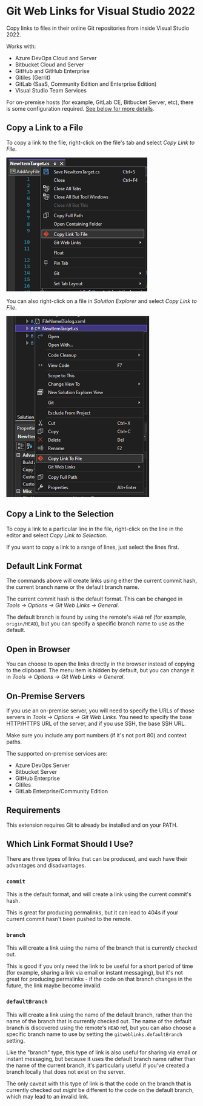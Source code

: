 ﻿# Git Web Links for Visual Studio 2022

Copy links to files in their online Git repositories from inside Visual Studio 2022.

Works with:

-   Azure DevOps Cloud and Server
-   Bitbucket Cloud and Server
-   GitHub and GitHub Enterprise
-   Gitiles (Gerrit)
-   GitLab (SaaS, Community Edition and Enterprise Edition)
-   Visual Studio Team Services

For on-premise hosts (for example, GitLab CE, Bitbucket Server, etc), there is some configuration required. [See below for more details](#on-premise-servers).

## Copy a Link to a File

To copy a link to the file, right-click on the file's tab and select _Copy Link to File_.

![Copy Link to File](images/copy-file-tab.png)

You can also right-click on a file in _Solution Explorer_ and select _Copy Link to File_.

![Copy Link to File](images/copy-file-solution-explorer.png)

## Copy a Link to the Selection

To copy a link to a particular line in the file, right-click on the line in the editor and select _Copy Link to Selection_.

If you want to copy a link to a range of lines, just select the lines first.

## Default Link Format

The commands above will create links using either the current commit hash, the current branch name or the default branch name.

The current commit hash is the default format. This can be changed in _Tools -> Options -> Git Web Links -> General_.

The default branch is found by using the remote's `HEAD` ref (for example, `origin/HEAD`), but you can specify a specific branch name to use as the default.

## Open in Browser

You can choose to open the links directly in the browser instead of copying to the clipboard. The menu item is hidden by default, but you can change it in _Tools -> Options -> Git Web Links -> General_.

## On-Premise Servers

If you use an on-premise server, you will need to specify the URLs of those servers in _Tools -> Options -> Git Web Links_. You need to specify the base HTTP/HTTPS URL of the server, and if you use SSH, the base SSH URL.

Make sure you include any port numbers (if it's not port 80) and context paths.

The supported on-premise services are:

-   Azure DevOps Server
-   Bitbucket Server
-   GitHub Enterprise
-   Gitiles
-   GitLab Enterprise/Community Edition

## Requirements

This extension requires Git to already be installed and on your PATH.

## Which Link Format Should I Use?

There are three types of links that can be produced, and each have their advantages and disadvantages.

### `commit`

This is the default format, and will create a link using the current commit's hash.

This is great for producing permalinks, but it can lead to 404s if your current commit hasn't been pushed to the remote.

### `branch`

This will create a link using the name of the branch that is currently checked out.

This is good if you only need the link to be useful for a short period of time (for example, sharing a link via email or instant messaging), but it's not great for producing permalinks - if the code on that branch changes in the future, the link maybe become invalid.

### `defaultBranch`

This will create a link using the name of the default branch, rather than the name of the branch that is currently checked out. The name of the default branch is discovered using the remote's `HEAD` ref, but you can also choose a specific branch name to use by setting the `gitweblinks.defaultBranch` setting.

Like the "branch" type, this type of link is also useful for sharing via email or instant messaging, but because it uses the default branch name rather than the name of the current branch, it's particularly useful if you've created a branch locally that does not exist on the server.

The only caveat with this type of link is that the code on the branch that is currently checked out _might_ be different to the code on the default branch, which may lead to an invalid link.
